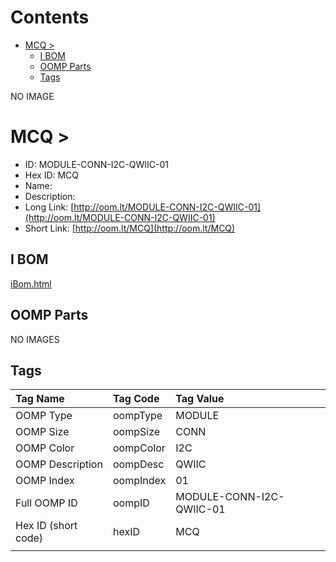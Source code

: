 



Contents
========

* [MCQ > ](#mcq--)
	* [I BOM](#i-bom)
	* [OOMP Parts](#oomp-parts)
	* [Tags](#tags)
  
NO IMAGE  
# MCQ > 

- ID: MODULE-CONN-I2C-QWIIC-01
- Hex ID: MCQ
- Name: 
- Description: 
- Long Link: [http://oom.lt/MODULE-CONN-I2C-QWIIC-01](http://oom.lt/MODULE-CONN-I2C-QWIIC-01)
- Short Link: [http://oom.lt/MCQ](http://oom.lt/MCQ)

## I BOM
  
[iBom.html](https://htmlpreview.github.io/?https://github.com/oomlout/oomlout_OOMP_projects_V2/blob/main/MODULE/CONN/I2C/QWIIC/01/ibom.html)
## OOMP Parts
  
NO IMAGES  
## Tags
  

|Tag Name|Tag Code|Tag Value|
| :--- | :--- | :--- |
|OOMP Type|oompType|MODULE|
|OOMP Size|oompSize|CONN|
|OOMP Color|oompColor|I2C|
|OOMP Description|oompDesc|QWIIC|
|OOMP Index|oompIndex|01|
|Full OOMP ID|oompID|MODULE-CONN-I2C-QWIIC-01|
|Hex ID (short code)|hexID|MCQ|
||||

